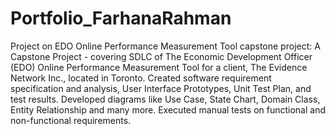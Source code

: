 # Portfolio_FarhanaRahman
Project on EDO Online Performance Measurement Tool capstone project: A Capstone Project - covering SDLC of The Economic Development Officer (EDO) Online Performance Measurement Tool for a client, The Evidence Network Inc., located in Toronto. Created software requirement specification and analysis, User Interface Prototypes, Unit Test Plan, and test results. Developed diagrams like Use Case, State Chart, Domain Class, Entity Relationship and many more. Executed manual tests on functional and non-functional requirements.
